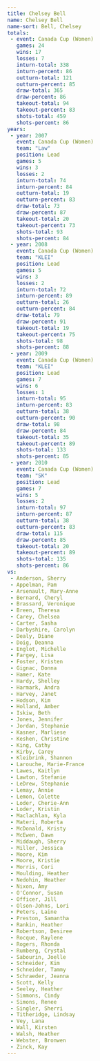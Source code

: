 ```yaml
---
title: Chelsey Bell
name: Chelsey Bell
name-sort: Bell, Chelsey
totals:
 - event: Canada Cup (Women)
   games: 24
   wins: 17
   losses: 7
   inturn-total: 338
   inturn-percent: 86
   outturn-total: 121
   outturn-percent: 85
   draw-total: 365
   draw-percent: 86
   takeout-total: 94
   takeout-percent: 83
   shots-total: 459
   shots-percent: 86
years:
 - year: 2007
   event: Canada Cup (Women)
   team: "Law"
   position: Lead
   games: 5
   wins: 3
   losses: 2
   inturn-total: 74
   inturn-percent: 84
   outturn-total: 19
   outturn-percent: 83
   draw-total: 73
   draw-percent: 87
   takeout-total: 20
   takeout-percent: 73
   shots-total: 93
   shots-percent: 84
 - year: 2008
   event: Canada Cup (Women)
   team: "KLEI"
   position: Lead
   games: 5
   wins: 3
   losses: 2
   inturn-total: 72
   inturn-percent: 89
   outturn-total: 26
   outturn-percent: 84
   draw-total: 79
   draw-percent: 91
   takeout-total: 19
   takeout-percent: 75
   shots-total: 98
   shots-percent: 88
 - year: 2009
   event: Canada Cup (Women)
   team: "KLEI"
   position: Lead
   games: 7
   wins: 6
   losses: 1
   inturn-total: 95
   inturn-percent: 83
   outturn-total: 38
   outturn-percent: 90
   draw-total: 98
   draw-percent: 84
   takeout-total: 35
   takeout-percent: 89
   shots-total: 133
   shots-percent: 85
 - year: 2010
   event: Canada Cup (Women)
   team: "SK"
   position: Lead
   games: 7
   wins: 5
   losses: 2
   inturn-total: 97
   inturn-percent: 87
   outturn-total: 38
   outturn-percent: 83
   draw-total: 115
   draw-percent: 85
   takeout-total: 20
   takeout-percent: 89
   shots-total: 135
   shots-percent: 86
vs:
 - Anderson, Sherry
 - Appelman, Pam
 - Arsenault, Mary-Anne
 - Bernard, Cheryl
 - Brassard, Veronique
 - Breen, Theresa
 - Carey, Chelsea
 - Carter, Sasha
 - Darbyshire, Carolyn
 - Dealy, Diane
 - Doig, Deanna
 - Englot, Michelle
 - Fargey, Lisa
 - Foster, Kristen
 - Gignac, Donna
 - Hamer, Kate
 - Hardy, Shelley
 - Harmark, Andra
 - Harvey, Janet
 - Hodson, Kim
 - Holland, Amber
 - Iskiw, Beth
 - Jones, Jennifer
 - Jordan, Stephanie
 - Kasner, Marliese
 - Keshen, Christine
 - King, Cathy
 - Kirby, Carey
 - Kleibrink, Shannon
 - Larouche, Marie-France
 - Lawes, Kaitlyn
 - Lawton, Stefanie
 - LeDrew, Stephanie
 - Lemay, Annie
 - Lemon, Colette
 - Loder, Cherie-Ann
 - Loder, Kristin
 - Maclachlan, Kyla
 - Materi, Roberta
 - McDonald, Kristy
 - McEwen, Dawn
 - Middaugh, Sherry
 - Miller, Jessica
 - Moore, Kim
 - Moore, Kristie
 - Morris, Cori
 - Moulding, Heather
 - Nedohin, Heather
 - Nixon, Amy
 - O'Connor, Susan
 - Officer, Jill
 - Olson-Johns, Lori
 - Peters, Laine
 - Preston, Samantha
 - Rankin, Heather
 - Robertson, Desiree
 - Rocque, Raylene
 - Rogers, Rhonda
 - Rumberg, Crystal
 - Sabourin, Joelle
 - Schneider, Kim
 - Schneider, Tammy
 - Schraeder, Jeanna
 - Scott, Kelly
 - Seeley, Heather
 - Simmons, Cindy
 - Simons, Renee
 - Singler, Sherri
 - Titheridge, Lindsay
 - Vey, Lana
 - Wall, Kirsten
 - Walsh, Heather
 - Webster, Bronwen
 - Zinck, Kay
---
```

